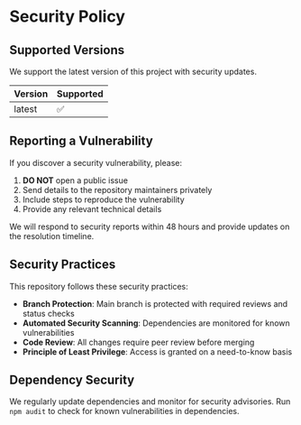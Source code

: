 # Security Policy

## Supported Versions

We support the latest version of this project with security updates.

| Version | Supported          |
| ------- | ------------------ |
| latest  | :white_check_mark: |

## Reporting a Vulnerability

If you discover a security vulnerability, please:

1. **DO NOT** open a public issue
2. Send details to the repository maintainers privately
3. Include steps to reproduce the vulnerability
4. Provide any relevant technical details

We will respond to security reports within 48 hours and provide updates on the resolution timeline.

## Security Practices

This repository follows these security practices:

- **Branch Protection**: Main branch is protected with required reviews and status checks
- **Automated Security Scanning**: Dependencies are monitored for known vulnerabilities  
- **Code Review**: All changes require peer review before merging
- **Principle of Least Privilege**: Access is granted on a need-to-know basis

## Dependency Security

We regularly update dependencies and monitor for security advisories. Run `npm audit` to check for known vulnerabilities in dependencies.